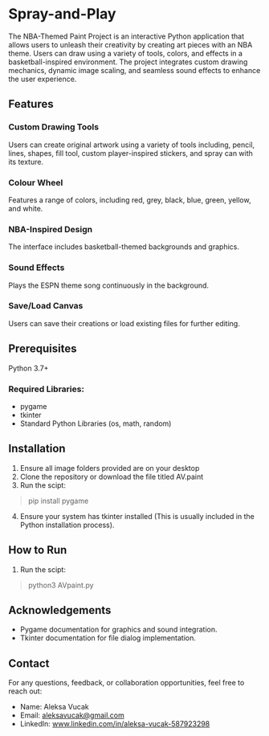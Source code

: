 # Spray-and-Play
The NBA-Themed Paint Project is an interactive Python application that allows users to unleash their creativity by creating art pieces with an NBA theme. Users can draw using a variety of tools, colors, and effects in a basketball-inspired environment. The project integrates custom drawing mechanics, dynamic image scaling, and seamless sound effects to enhance the user experience.

## Features
### Custom Drawing Tools
Users can create original artwork using a variety of tools including, pencil, lines, shapes, fill tool, custom player-inspired stickers, and spray can with its texture.
### Colour Wheel
Features a range of colors, including red, grey, black, blue, green, yellow, and white.
### NBA-Inspired Design
The interface includes basketball-themed backgrounds and graphics.
### Sound Effects
Plays the ESPN theme song continuously in the background.
### Save/Load Canvas
Users can save their creations or load existing files for further editing.

## Prerequisites 
Python 3.7+
### Required Libraries:
- pygame
- tkinter
- Standard Python Libraries (os, math, random)

## Installation
1) Ensure all image folders provided are on your desktop
2) Clone the repository or download the file titled AV.paint
3) Run the scipt:
> pip install pygame
4) Ensure your system has tkinter installed (This is usually included in the Python installation process).

## How to Run
1) Run the scipt:
> python3 AVpaint.py

## Acknowledgements
- Pygame documentation for graphics and sound integration.
- Tkinter documentation for file dialog implementation.

## Contact
For any questions, feedback, or collaboration opportunities, feel free to reach out:
- Name: Aleksa Vucak
- Email: aleksavucak@gmail.com
- LinkedIn: www.linkedin.com/in/aleksa-vucak-587923298

